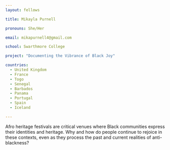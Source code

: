 ```yaml
---
layout: fellows

title: Mikayla Purnell

pronouns: She/Her

email: mikapurnell4@gmail.com

school: Swarthmore College

project: "Documenting the Vibrance of Black Joy"

countries:
  - United Kingdom
  - France
  - Togo
  - Senegal
  - Barbados
  - Panama
  - Portugal
  - Spain
  - Iceland

---
```


Afro heritage festivals are critical venues where Black communities express their identities and heritage. Why and how do people continue to rejoice in these contexts, even as they process the past and current realities of anti-blackness?
